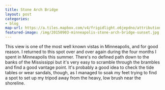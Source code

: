 ```yaml
---
title: Stone Arch Bridge
layout: post
categories:
- blog
map-url: https://a.tiles.mapbox.com/v4/frigidlight.o6jepdno/attribution,zoompan,zoomwheel.html?access_token=pk.eyJ1IjoiZnJpZ2lkbGlnaHQiLCJhIjoiczg4X2VuYyJ9.yMtOhBeGB6hsQ5PogQT-_A#13/44.979/-93.255
featured-image: /img/20150903-minneapolis-stone-arch-bridge-sunset.jpg
---
```

This view is one of the most well known vistas in Minneapolis, and for good reason. I returned to this spot over and over again during the four months I spent in Minneapolis this summer. There's no defined path down to the banks of the Mississippi but it's very easy to scramble through the brambles and find a good vantage point. It's probably a good idea to check the tide tables or wear sandals, though, as I managed to soak my feet trying to find a spot to set up my tripod away from the heavy, low brush near the shoreline.
